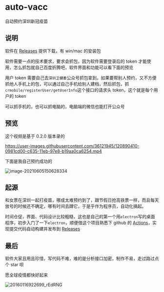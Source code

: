 # auto-vacc

自动预约深圳新冠疫苗

## 说明

软件在 [Releases](https://github.com/iamobj/auto-vacc/releases) 提供下载，有 win/mac 的安装包

软件需要一点的技术要求，要求会抓包，因为软件需要登录后的 token 才能使用，怎么抓包就自己百度折腾吧，软件界面和功能可以看下面的预览

用户 token 需要自己去`深圳卫健委`公众号抓包拿到，如果要帮别人预约，又不方便抓他人手机上的包，可以通过自己手机给别人建档，然后抓包，抓`crmobile/registerUser/getUserInfo`这个接口的请求头 token，这个就是每个用户的 token

可以抓手机的，也可以抓电脑的，电脑端的微信也能打开公众号

## 预览

这个视频是基于 0.2.0 版本录的

https://user-images.githubusercontent.com/36121945/120890410-0981cd00-c635-11eb-97e8-b19aa0ca6254.mp4

下面是我自己预约成功的

![image-20210605150628334](https://i.rhc.im/iamobj/graph-bed/blob/uPic/uPic/image-20210605150628334.png?raw=true)

## 起源

和女票在深圳一起打疫苗，哪成太难预约到了，跟节假日抢高铁票一样，而且每天放号的时候还不确定，哪有时间去蹲它，于是乎作为程序员，自动化搞起。

时间仓促，界面、代码设计比较粗糙，这也是自己的第一个用`electron`写的桌面程序，初步入门了一下`electron`，顺便借这个项目熟悉下 github 的 [Actions](https://docs.github.com/cn/actions/reference/workflow-syntax-for-github-actions)，实现提交代码自动构建并发布到 [Releases](https://github.com/iamobj/auto-vacc/releases)

## 最后

软件大家且用且珍惜，写代码不难，难的是分析接口加密，制作不易，走过路过点个 star 呗

愿全球疫情都快好起来

![20160116922699_rEdRNG](https://i.rhc.im/iamobj/graph-bed/blob/uPic/uPic/20160116922699_rEdRNG.gif?raw=true)
